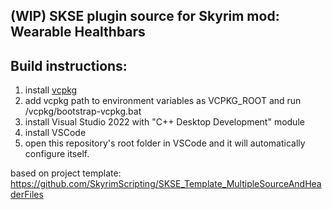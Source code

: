 ## (WIP) SKSE plugin source for Skyrim mod: Wearable Healthbars

## Build instructions:
1. install [vcpkg](https://github.com/microsoft/vcpkg)
2. add vcpkg path to environment variables as VCPKG_ROOT and run /vcpkg/bootstrap-vcpkg.bat
3. install Visual Studio 2022 with "C++ Desktop Development" module
4. install VSCode
5. open this repository's root folder in VSCode and it will automatically configure itself.

based on project template: https://github.com/SkyrimScripting/SKSE_Template_MultipleSourceAndHeaderFiles
